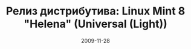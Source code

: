 ---
layout: post
title: "Релиз дистрибутива: Linux Mint 8 \"Helena\" (Universal (Light))"
date: 2009-11-28   
---